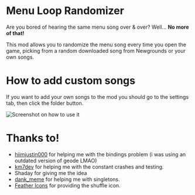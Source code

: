 # Menu Loop Randomizer

Are you bored of hearing the same menu song <cr>over & over</cr>? Well... **No more of that!**

This mod allows you to randomize the menu song every time you open the game, picking from a random downloaded song from Newgrounds or your own songs.

# How to add custom songs

If you want to add your own songs to the mod you should go to the settings tab, then click the folder button.

![Screenshot on how to use it](elnexreal.menuloop_randomizer/screenshot.png)

# Thanks to!

- [hiimjustin000](https://github.com/hiimjustin000) <cj>for helping me with the bindings problem (i was using an outdated version of geode LMAO)</cj>
- [km7dev](https://github.com/Kingminer7) <cj>for helping me with the constant crashes and testing.</cj>
- <cj>Shaday for giving me the idea<cj>
- [dank_meme](https://github.com/dankmeme01) <cj>for helping me with singletons.</cj>
- [Feather Icons](https://feathericons.com) <cj>for providing the shuffle icon.</cj>